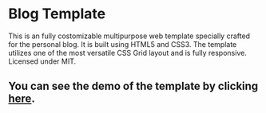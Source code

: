 # Blog Template
This is an fully costomizable multipurpose web template specially crafted for the personal blog. It is built using HTML5 and CSS3. The template utilizes one of the most versatile CSS Grid layout and is fully responsive. Licensed under MIT.

## You can see the demo of the template by clicking <a href="https://oniani.github.io/Blogplate/" target="_blank">here</a>.
